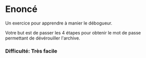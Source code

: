 # Enoncé
Un exercice pour apprendre à manier le débogueur.

Votre but est de passer les 4 étapes pour obtenir le mot de passe permettant de dévérouiller l'archive.

### Difficulté: Très facile